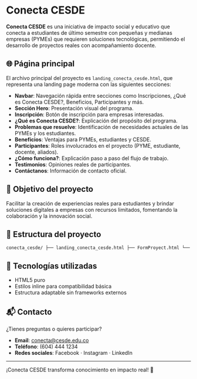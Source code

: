 # Conecta CESDE

**Conecta CESDE** es una iniciativa de impacto social y educativo que conecta a estudiantes de último semestre con pequeñas y medianas empresas (PYMEs) que requieren soluciones tecnológicas, permitiendo el desarrollo de proyectos reales con acompañamiento docente.

## 🌐 Página principal

El archivo principal del proyecto es `landing_conecta_cesde.html`, que representa una landing page moderna con las siguientes secciones:

- **Navbar**: Navegación rápida entre secciones como Inscripciones, ¿Qué es Conecta CESDE?, Beneficios, Participantes y más.
- **Sección Hero**: Presentación visual del programa.
- **Inscripción**: Botón de inscripción para empresas interesadas.
- **¿Qué es Conecta CESDE?**: Explicación del propósito del programa.
- **Problemas que resuelve**: Identificación de necesidades actuales de las PYMEs y los estudiantes.
- **Beneficios**: Ventajas para PYMEs, estudiantes y CESDE.
- **Participantes**: Roles involucrados en el proyecto (PYME, estudiante, docente, aliados).
- **¿Cómo funciona?**: Explicación paso a paso del flujo de trabajo.
- **Testimonios**: Opiniones reales de participantes.
- **Contáctanos**: Información de contacto oficial.

## 🚀 Objetivo del proyecto

Facilitar la creación de experiencias reales para estudiantes y brindar soluciones digitales a empresas con recursos limitados, fomentando la colaboración y la innovación social.

## 📁 Estructura del proyecto
```
conecta_cesde/ ├── landing_conecta_cesde.html ├── FormProyect.html └──
```

## 🧩 Tecnologías utilizadas

- HTML5 puro
- Estilos inline para compatibilidad básica
- Estructura adaptable sin frameworks externos

## 📬 Contacto

¿Tienes preguntas o quieres participar?

- **Email**: conecta@cesde.edu.co  
- **Teléfono**: (604) 444 1234  
- **Redes sociales**: Facebook · Instagram · LinkedIn

---

¡Conecta CESDE transforma conocimiento en impacto real! 🚀

